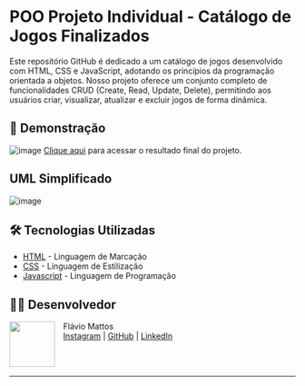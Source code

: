 # POO Projeto Individual - Catálogo de Jogos Finalizados

Este repositório GitHub é dedicado a um catálogo de jogos desenvolvido com HTML, CSS e JavaScript, adotando os princípios da programação orientada a objetos. Nosso projeto oferece um conjunto completo de funcionalidades CRUD (Create, Read, Update, Delete), permitindo aos usuários criar, visualizar, atualizar e excluir jogos de forma dinâmica.

## 🚀 Demonstração

![image](final-project.png)
[Clique aqui](https://flaviomattosdev.github.io/santander-coders-CRUD1/) para acessar o resultado final do projeto.

## UML Simplificado

![image](UML.png)

## 🛠️ Tecnologias Utilizadas

-  [HTML](https://developer.mozilla.org/pt-BR/docs/Web/HTML) - Linguagem de Marcação
-  [CSS](https://developer.mozilla.org/pt-BR/docs/Web/CSS) - Linguagem de Estilização
-  [Javascript](https://developer.mozilla.org/pt-BR/docs/Web/JavaScript) - Linguagem de Programação

## 👨‍💻 Desenvolvedor

<p>
    <img align=left margin=10 width=80 src="https://avatars.githubusercontent.com/u/80709540?v=4"/>
    <p>&nbsp&nbsp&nbspFlávio Mattos<br>
    &nbsp&nbsp&nbsp<a href="https://www.instagram.com/fflaviomattos/">Instagram</a>&nbsp;|&nbsp;<a href="https://github.com/FlavioMattosDev">GitHub</a>&nbsp;|&nbsp;<a href="https://www.linkedin.com/in/flavio-mattos/">LinkedIn</a>&nbsp;
</p>
<br/><br/>
<p>

---

